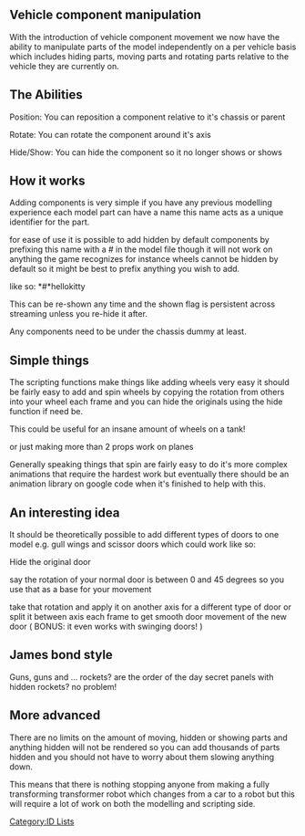 Vehicle component manipulation
------------------------------

With the introduction of vehicle component movement we now have the ability to manipulate parts of the model independently on a per vehicle basis which includes hiding parts, moving parts and rotating parts relative to the vehicle they are currently on.

The Abilities
-------------

Position: You can reposition a component relative to it's chassis or parent

Rotate: You can rotate the component around it's axis

Hide/Show: You can hide the component so it no longer shows or shows

How it works
------------

Adding components is very simple if you have any previous modelling experience each model part can have a name this name acts as a unique identifier for the part.

for ease of use it is possible to add hidden by default components by prefixing this name with a \# in the model file though it will not work on anything the game recognizes for instance wheels cannot be hidden by default so it might be best to prefix anything you wish to add.

like so: *\#*hellokitty

This can be re-shown any time and the shown flag is persistent across streaming unless you re-hide it after.

Any components need to be under the chassis dummy at least.

Simple things
-------------

The scripting functions make things like adding wheels very easy it should be fairly easy to add and spin wheels by copying the rotation from others into your wheel each frame and you can hide the originals using the hide function if need be.

This could be useful for an insane amount of wheels on a tank!

or just making more than 2 props work on planes

Generally speaking things that spin are fairly easy to do it's more complex animations that require the hardest work but eventually there should be an animation library on google code when it's finished to help with this.

An interesting idea
-------------------

It should be theoretically possible to add different types of doors to one model e.g. gull wings and scissor doors which could work like so:

Hide the original door

say the rotation of your normal door is between 0 and 45 degrees so you use that as a base for your movement

take that rotation and apply it on another axis for a different type of door or split it between axis each frame to get smooth door movement of the new door ( BONUS: it even works with swinging doors! )

James bond style
----------------

Guns, guns and ... rockets? are the order of the day secret panels with hidden rockets? no problem!

More advanced
-------------

There are no limits on the amount of moving, hidden or showing parts and anything hidden will not be rendered so you can add thousands of parts hidden and you should not have to worry about them slowing anything down.

This means that there is nothing stopping anyone from making a fully transforming transformer robot which changes from a car to a robot but this will require a lot of work on both the modelling and scripting side.

[Category:ID Lists](/docs/Category:ID_Lists.md "wikilink")
